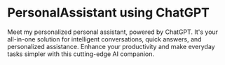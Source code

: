 # PersonalAssistant using ChatGPT 

Meet my personalized personal assistant, powered by ChatGPT. It's your all-in-one solution for intelligent conversations, quick answers, and personalized assistance. Enhance your productivity and make everyday tasks simpler with this cutting-edge AI companion.
